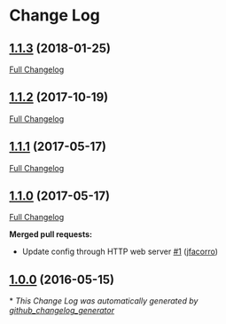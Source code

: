 # Change Log

## [1.1.3](https://github.com/jfacorro/wall-monitor/tree/1.1.3) (2018-01-25)
[Full Changelog](https://github.com/jfacorro/wall-monitor/compare/1.1.2...1.1.3)

## [1.1.2](https://github.com/jfacorro/wall-monitor/tree/1.1.2) (2017-10-19)
[Full Changelog](https://github.com/jfacorro/wall-monitor/compare/1.1.1...1.1.2)

## [1.1.1](https://github.com/jfacorro/wall-monitor/tree/1.1.1) (2017-05-17)
[Full Changelog](https://github.com/jfacorro/wall-monitor/compare/1.1.0...1.1.1)

## [1.1.0](https://github.com/jfacorro/wall-monitor/tree/1.1.0) (2017-05-17)
[Full Changelog](https://github.com/jfacorro/wall-monitor/compare/1.0.0...1.1.0)

**Merged pull requests:**

- Update config through HTTP web server [\#1](https://github.com/jfacorro/wall-monitor/pull/1) ([jfacorro](https://github.com/jfacorro))

## [1.0.0](https://github.com/jfacorro/wall-monitor/tree/1.0.0) (2016-05-15)


\* *This Change Log was automatically generated by [github_changelog_generator](https://github.com/skywinder/Github-Changelog-Generator)*